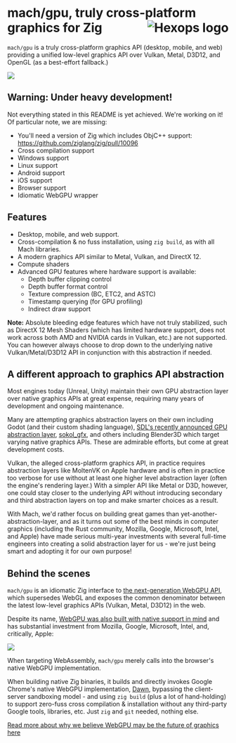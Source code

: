 # mach/gpu, truly cross-platform graphics for Zig <a href="https://hexops.com"><img align="right" alt="Hexops logo" src="https://raw.githubusercontent.com/hexops/media/master/readme.svg"></img></a>

`mach/gpu` is a truly cross-platform graphics API (desktop, mobile, and web) providing a unified low-level graphics API over Vulkan, Metal, D3D12, and OpenGL (as a best-effort fallback.)

![](https://user-images.githubusercontent.com/3173176/137646296-72ba698e-c710-4daf-aa75-222f8d717d00.png)

## Warning: Under heavy development!

Not everything stated in this README is yet achieved. We're working on it! Of particular note, we are missing:

* You'll need a version of Zig which includes ObjC++ support: https://github.com/ziglang/zig/pull/10096
* Cross compilation support
* Windows support
* Linux support
* Android support
* iOS support
* Browser support
* Idiomatic WebGPU wrapper

## Features

* Desktop, mobile, and web support.
* Cross-compilation & no fuss installation, using `zig build`, as with all Mach libraries.
* A modern graphics API similar to Metal, Vulkan, and DirectX 12. 
* Compute shaders
* Advanced GPU features where hardware support is available:
    * Depth buffer clipping control
    * Depth buffer format control
    * Texture compression (BC, ETC2, and ASTC)
    * Timestamp querying (for GPU profiling)
    * Indirect draw support

**Note:** Absolute bleeding edge features which have not truly stabilized, such as DirectX 12 Mesh Shaders (which has limited hardware support, does not work across both AMD and NVIDIA cards in Vulkan, etc.) are not supported. You can however always choose to drop down to the underlying native Vulkan/Metal/D3D12 API in conjunction with this abstraction if needed.

## A different approach to graphics API abstraction

Most engines today (Unreal, Unity) maintain their own GPU abstraction layer over native graphics APIs at great expense, requiring many years of development and ongoing maintenance.

Many are attempting graphics abstraction layers on their own including Godot (and their custom shading language), [SDL's recently announced GPU abstraction layer](https://news.ycombinator.com/item?id=29203534), [sokol_gfx](https://github.com/floooh/sokol), and others including Blender3D which target varying native graphics APIs. These are admirable efforts, but come at great development costs.

Vulkan, the alleged cross-platform graphics API, in practice requires abstraction layers like MoltenVK on Apple hardware and is often in practice too verbose for use without at least one higher level abstraction layer (often the engine's rendering layer.) With a simpler API like Metal or D3D, however, one could stay closer to the underlying API without introducing secondary and third abstraction layers on top and make smarter choices as a result.

With Mach, we'd rather focus on building great games than yet-another-abstraction-layer, and as it turns out some of the best minds in computer graphics (including the Rust community, Mozilla, Google, Microsoft, Intel, and Apple) have made serious multi-year investments with several full-time engineers into creating a solid abstraction layer for us - we're just being smart and adopting it for our own purpose!

## Behind the scenes

`mach/gpu` is an idiomatic Zig interface to [the next-generation WebGPU API](https://www.w3.org/TR/webgpu/), which supersedes WebGL and exposes the common denominator between the latest low-level graphics APIs (Vulkan, Metal, D3D12) in the web.

Despite its name, [WebGPU was also built with native support in mind](http://kvark.github.io/web/gpu/native/2020/05/03/point-of-webgpu-native.html) and has substantial investment from Mozilla, Google, Microsoft, Intel, and, critically, Apple:

![](https://user-images.githubusercontent.com/3173176/137647342-abf2bde6-a8bb-4276-b072-95c279c5d92f.png)

When targeting WebAssembly, `mach/gpu` merely calls into the browser's native WebGPU implementation.

When building native Zig binaries, it builds and directly invokes Google Chrome's native WebGPU implementation, [Dawn](https://dawn.googlesource.com/dawn), bypassing the client-server sandboxing model - and using `zig build` (plus a lot of hand-holding) to support zero-fuss cross compilation & installation without any third-party Google tools, libraries, etc. Just `zig` and `git` needed, nothing else.

[Read more about why we believe WebGPU may be the future of graphics here](https://devlog.hexops.com/2021/mach-engine-the-future-of-graphics-with-zig#truly-cross-platform-graphics-api)
